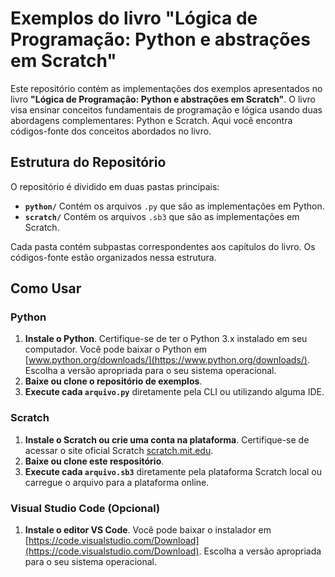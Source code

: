 # Exemplos do livro "Lógica de Programação: Python e abstrações em Scratch"

Este repositório contém as implementações dos exemplos apresentados no livro **"Lógica de Programação: Python e abstrações em Scratch"**. O livro visa ensinar conceitos fundamentais de programação e lógica usando duas abordagens complementares: Python e Scratch. Aqui você encontra códigos-fonte dos conceitos abordados no livro.

## Estrutura do Repositório

O repositório é dividido em duas pastas principais:
- **`python/`** Contém os arquivos `.py` que são as implementações em Python.
- **`scratch/`** Contém os arquivos `.sb3` que são as implementações em Scratch.

Cada pasta contém subpastas correspondentes aos capítulos do livro. Os códigos-fonte estão organizados nessa estrutura.

## Como Usar

### Python
1. **Instale o Python**. Certifique-se de ter o Python 3.x instalado em seu computador. Você pode baixar o Python em [www.python.org/downloads/](https://www.python.org/downloads/). Escolha a versão apropriada para o seu sistema operacional.
2. **Baixe ou clone o repositório de exemplos**.
3. **Execute cada `arquivo.py`** diretamente pela CLI ou utilizando alguma IDE.

### Scratch
1. **Instale o Scratch ou crie uma conta na plataforma**. Certifique-se de acessar o site oficial Scratch [scratch.mit.edu](https://scratch.mit.edu/).
2. **Baixe ou clone este respositório**.
3. **Execute cada `arquivo.sb3`** diretamente pela plataforma Scratch local ou carregue o arquivo para a plataforma online.

### Visual Studio Code (Opcional)
1. **Instale o editor VS Code**. Você pode baixar o instalador em [https://code.visualstudio.com/Download](https://code.visualstudio.com/Download). Escolha a versão apropriada para o seu sistema operacional.
